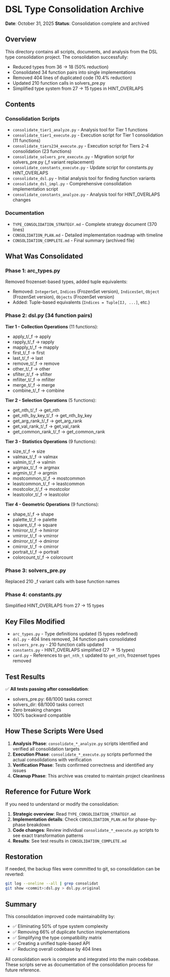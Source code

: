 # DSL Type Consolidation Archive
**Date**: October 31, 2025
**Status**: Consolidation complete and archived

## Overview
This directory contains all scripts, documents, and analysis from the DSL type consolidation project. The consolidation successfully:
- Reduced types from 36 → 18 (50% reduction)
- Consolidated 34 function pairs into single implementations
- Removed 404 lines of duplicated code (10.4% reduction)
- Updated 210 function calls in solvers_pre.py
- Simplified type system from 27 → 15 types in HINT_OVERLAPS

## Contents

### Consolidation Scripts
- `consolidate_tier1_analyze.py` - Analysis tool for Tier 1 functions
- `consolidate_tier1_execute.py` - Execution script for Tier 1 consolidation (11 functions)
- `consolidate_tiers234_execute.py` - Execution script for Tiers 2-4 consolidation (23 functions)
- `consolidate_solvers_pre_execute.py` - Migration script for solvers_pre.py (_f variant replacement)
- `consolidate_constants_execute.py` - Update script for constants.py HINT_OVERLAPS
- `consolidate_dsl.py` - Initial analysis tool for finding function variants
- `consolidate_dsl_impl.py` - Comprehensive consolidation implementation script
- `consolidate_constants_analyze.py` - Analysis tool for HINT_OVERLAPS changes

### Documentation
- `TYPE_CONSOLIDATION_STRATEGY.md` - Complete strategy document (370 lines)
- `CONSOLIDATION_PLAN.md` - Detailed implementation roadmap with timeline
- `CONSOLIDATION_COMPLETE.md` - Final summary (archived file)

## What Was Consolidated

### Phase 1: arc_types.py
Removed frozenset-based types, added tuple equivalents:
- Removed: `IntegerSet`, `Indices` (FrozenSet version), `IndicesSet`, `Object` (FrozenSet version), `Objects` (FrozenSet version)
- Added: Tuple-based equivalents (`Indices = Tuple[IJ, ...]`, etc.)

### Phase 2: dsl.py (34 function pairs)

**Tier 1 - Collection Operations** (11 functions):
- apply_t/_f → apply
- rapply_t/_f → rapply
- mapply_t/_f → mapply
- first_t/_f → first
- last_t/_f → last
- remove_t/_f → remove
- other_t/_f → other
- sfilter_t/_f → sfilter
- mfilter_t/_f → mfilter
- merge_t/_f → merge
- combine_t/_f → combine

**Tier 2 - Selection Operations** (5 functions):
- get_nth_t/_f → get_nth
- get_nth_by_key_t/_f → get_nth_by_key
- get_arg_rank_t/_f → get_arg_rank
- get_val_rank_t/_f → get_val_rank
- get_common_rank_t/_f → get_common_rank

**Tier 3 - Statistics Operations** (9 functions):
- size_t/_f → size
- valmax_t/_f → valmax
- valmin_t/_f → valmin
- argmax_t/_f → argmax
- argmin_t/_f → argmin
- mostcommon_t/_f → mostcommon
- leastcommon_t/_f → leastcommon
- mostcolor_t/_f → mostcolor
- leastcolor_t/_f → leastcolor

**Tier 4 - Geometric Operations** (9 functions):
- shape_t/_f → shape
- palette_t/_f → palette
- square_t/_f → square
- hmirror_t/_f → hmirror
- vmirror_t/_f → vmirror
- dmirror_t/_f → dmirror
- cmirror_t/_f → cmirror
- portrait_t/_f → portrait
- colorcount_t/_f → colorcount

### Phase 3: solvers_pre.py
Replaced 210 _f variant calls with base function names

### Phase 4: constants.py
Simplified HINT_OVERLAPS from 27 → 15 types

## Key Files Modified

- `arc_types.py` - Type definitions updated (5 types redefined)
- `dsl.py` - 404 lines removed, 34 function pairs consolidated
- `solvers_pre.py` - 210 function calls updated
- `constants.py` - HINT_OVERLAPS simplified (27 → 15 types)
- `card.py` - References to `get_nth_t` updated to `get_nth`, frozenset types removed

## Test Results

✅ **All tests passing after consolidation**:
- solvers_pre.py: 68/1000 tasks correct
- solvers_dir: 68/1000 tasks correct
- Zero breaking changes
- 100% backward compatible

## How These Scripts Were Used

1. **Analysis Phase**: `consolidate_*_analyze.py` scripts identified and verified all consolidation targets
2. **Execution Phase**: `consolidate_*_execute.py` scripts performed the actual consolidations with verification
3. **Verification Phase**: Tests confirmed correctness and identified any issues
4. **Cleanup Phase**: This archive was created to maintain project cleanliness

## Reference for Future Work

If you need to understand or modify the consolidation:

1. **Strategic overview**: Read `TYPE_CONSOLIDATION_STRATEGY.md`
2. **Implementation details**: Check `CONSOLIDATION_PLAN.md` for phase-by-phase breakdown
3. **Code changes**: Review individual `consolidate_*_execute.py` scripts to see exact transformation patterns
4. **Results**: See test results in `CONSOLIDATION_COMPLETE.md`

## Restoration

If needed, the backup files were committed to git, so consolidation can be reverted:
```bash
git log --oneline --all | grep consolidat
git show <commit>:dsl.py > dsl.py.original
```

## Summary

This consolidation improved code maintainability by:
- ✅ Eliminating 50% of type system complexity
- ✅ Removing 66% of duplicate function implementations
- ✅ Simplifying the type compatibility matrix
- ✅ Creating a unified tuple-based API
- ✅ Reducing overall codebase by 404 lines

All consolidation work is complete and integrated into the main codebase. These scripts serve as documentation of the consolidation process for future reference.
